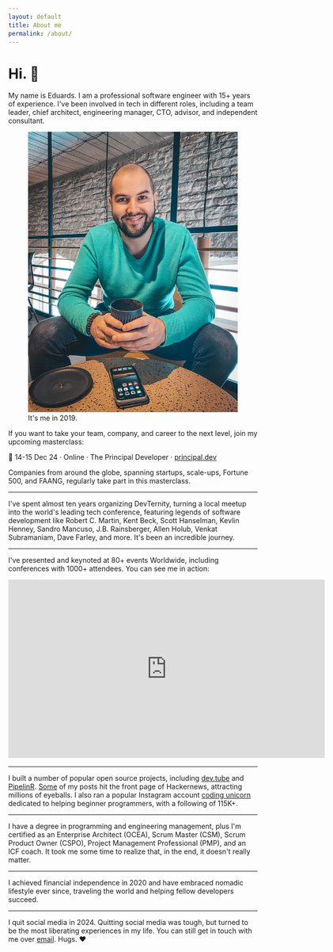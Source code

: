 ```yaml
---
layout: default
title: About me
permalink: /about/
---
```


# Hi. 👋

My name is Eduards. I am a professional software engineer with 15+ years of experience. I've been involved in tech in different roles, including a team leader, chief architect, engineering manager, CTO, advisor, and independent consultant.

<figure>
<img src="/images/about.jpg">
<figcaption>It's me in 2019.</figcaption>
</figure>

If you want to take your team, company, and career to the next level, join my upcoming masterclass:

📅 14-15 Dec 24 · Online · The Principal Developer · [principal.dev](https://principal.dev)

Companies from around the globe, spanning startups, scale-ups, Fortune 500, and FAANG, regularly take part in this masterclass.

---

I've spent almost ten years organizing DevTernity, turning a local meetup into the world's leading tech conference, featuring legends of software development like Robert C. Martin, Kent Beck, Scott Hanselman, Kevlin Henney, Sandro Mancuso, J.B. Rainsberger, Allen Holub, Venkat Subramaniam, Dave Farley, and more. It's been an incredible journey.

---

I've presented and keynoted at 80+ events Worldwide, including conferences with 1000+ attendees. You can see me in action:

<div class="videoWrapper">
<iframe id="ytplayer" type="text/html" width="640" height="360"
  src="https://www.youtube.com/embed/AEtCEt44vlE?autoplay=0&origin=https://sizovs.net"
  frameborder="0"></iframe>
</div>

---

I built a number of popular open source projects, including [dev.tube](https://dev.tube) and [PipelinR](https://github.com/sizovs/pipelinr). [Some](/frameworks) of my posts hit the front page of Hackernews, attracting millions of eyeballs. I also ran a popular Instagram account [coding unicorn](https://www.instagram.com/coding_unicorn/)  dedicated to helping beginner programmers, with a following of 115K+.

---

I have a degree in programming and engineering management, plus I'm certified as an Enterprise Architect (OCEA), Scrum Master (CSM), Scrum Product Owner (CSPO), Project Management Professional (PMP), and an ICF coach. It took me some time to realize that, in the end, it doesn't really matter.

---

I achieved financial independence in 2020 and have embraced nomadic lifestyle ever since, traveling the world and helping fellow developers succeed.

---

I quit social media in 2024. Quitting social media was tough, but turned to be the most liberating experiences in my life. You can still get in touch with me over [email](mailto:eduards@sizovs.net). Hugs. ❤️
